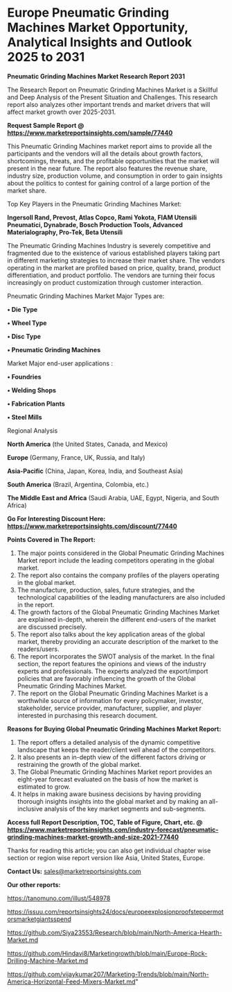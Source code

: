 # Europe Pneumatic Grinding Machines Market Opportunity, Analytical Insights and Outlook 2025 to 2031

<strong>Pneumatic Grinding Machines Market Research Report 2031</strong>

The Research Report on Pneumatic Grinding Machines Market is a Skillful and Deep Analysis of the Present Situation and Challenges. This research report also analyzes other important trends and market drivers that will affect market growth over 2025-2031.

<strong>Request Sample Report @ <a href=https://www.marketreportsinsights.com/sample/77440>https://www.marketreportsinsights.com/sample/77440</a></strong>

This Pneumatic Grinding Machines market report aims to provide all the participants and the vendors will all the details about growth factors, shortcomings, threats, and the profitable opportunities that the market will present in the near future. The report also features the revenue share, industry size, production volume, and consumption in order to gain insights about the politics to contest for gaining control of a large portion of the market share.

Top Key Players in the Pneumatic Grinding Machines Market:

<strong>Ingersoll Rand, Prevost, Atlas Copco, Rami Yokota, FIAM Utensili Pneumatici, Dynabrade, Bosch Production Tools, Advanced Materialography, Pro-Tek, Beta Utensili</strong>

The Pneumatic Grinding Machines Industry is severely competitive and fragmented due to the existence of various established players taking part in different marketing strategies to increase their market share. The vendors operating in the market are profiled based on price, quality, brand, product differentiation, and product portfolio. The vendors are turning their focus increasingly on product customization through customer interaction.

Pneumatic Grinding Machines Market Major Types are:

<strong>• Die Type

• Wheel Type

• Disc Type

• Pneumatic Grinding Machines</strong>

Market Major end-user applications :

<strong>• Foundries

• Welding Shops

• Fabrication Plants

• Steel Mills</strong>

Regional Analysis

</u><strong><b>North America</b></strong> (the United States, Canada, and Mexico)

<strong><b>Europe </b></strong>(Germany, France, UK, Russia, and Italy)

<strong><b>Asia-Pacific</b></strong> (China, Japan, Korea, India, and Southeast Asia)

<strong><b>South America</b></strong> (Brazil, Argentina, Colombia, etc.)

<strong><b>The Middle East and Africa</b></strong> (Saudi Arabia, UAE, Egypt, Nigeria, and South Africa)

<strong>Go For Interesting Discount Here: <a href=https://www.marketreportsinsights.com/discount/77440>https://www.marketreportsinsights.com/discount/77440</a></strong>

<strong>Points Covered in The Report:</strong>
<ol>
  <li>The major points considered in the Global Pneumatic Grinding Machines Market report include the leading competitors operating in the global market.</li>
  <li>The report also contains the company profiles of the players operating in the global market.</li>
  <li>The manufacture, production, sales, future strategies, and the technological capabilities of the leading manufacturers are also included in the report.</li>
  <li>The growth factors of the Global Pneumatic Grinding Machines Market are explained in-depth, wherein the different end-users of the market are discussed precisely.</li>
  <li>The report also talks about the key application areas of the global market, thereby providing an accurate description of the market to the readers/users.</li>
  <li>The report incorporates the SWOT analysis of the market. In the final section, the report features the opinions and views of the industry experts and professionals. The experts analyzed the export/import policies that are favorably influencing the growth of the Global Pneumatic Grinding Machines Market.</li>
  <li>The report on the Global Pneumatic Grinding Machines Market is a worthwhile source of information for every policymaker, investor, stakeholder, service provider, manufacturer, supplier, and player interested in purchasing this research document.</li>
</ol>
<strong>Reasons for Buying Global Pneumatic Grinding Machines Market Report:</strong>

<ol>
  <li>The report offers a detailed analysis of the dynamic competitive landscape that keeps the reader/client well ahead of the competitors.</li>
  <li>It also presents an in-depth view of the different factors driving or restraining the growth of the global market.</li>
  <li>The Global Pneumatic Grinding Machines Market report provides an eight-year forecast evaluated on the basis of how the market is estimated to grow.</li>
  <li>It helps in making aware business decisions by having providing thorough insights insights into the global market and by making an all-inclusive analysis of the key market segments and sub-segments.</li>
</ol>
<strong>Access full Report Description, TOC, Table of Figure, Chart, etc. @ <a href=https://www.marketreportsinsights.com/industry-forecast/pneumatic-grinding-machines-market-growth-and-size-2021-77440>https://www.marketreportsinsights.com/industry-forecast/pneumatic-grinding-machines-market-growth-and-size-2021-77440</a></strong>


Thanks for reading this article; you can also get individual chapter wise section or region wise report version like Asia, United States, Europe.

<strong>Contact Us:</strong>
sales@marketreportsinsights.com

<strong>Our other reports:</strong>

<a href=https://tanomuno.com/illust/548978>https://tanomuno.com/illust/548978</a>

<a href=https://issuu.com/reportsinsights24/docs/europeexplosionproofsteppermotorsmarketgiantsspend>https://issuu.com/reportsinsights24/docs/europeexplosionproofsteppermotorsmarketgiantsspend</a>

<a href=https://github.com/Siya23553/Research/blob/main/North-America-Hearth-Market.md>https://github.com/Siya23553/Research/blob/main/North-America-Hearth-Market.md</a>

<a href=https://github.com/Hindavi8/Marketingrowth/blob/main/Europe-Rock-Drilling-Machine-Market.md>https://github.com/Hindavi8/Marketingrowth/blob/main/Europe-Rock-Drilling-Machine-Market.md</a>

<a href=https://github.com/vijaykumar207/Marketing-Trends/blob/main/North-America-Horizontal-Feed-Mixers-Market.md>https://github.com/vijaykumar207/Marketing-Trends/blob/main/North-America-Horizontal-Feed-Mixers-Market.md</a>"
